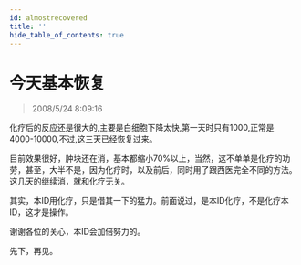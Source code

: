 ```yaml
---
id: almostrecovered
title: ''
hide_table_of_contents: true
---
```


# 今天基本恢复

> 2008/5/24 8:09:16

<div style={{color: '#CC0000', fontSize: '18px', fontWeight: '500'}}>

化疗后的反应还是很大的,主要是白细胞下降太快,第一天时只有1000,正常是4000-10000,不过,这三天已经恢复过来。

目前效果很好，肿块还在消，基本都缩小70%以上，当然，这不单单是化疗的功劳，甚至，大半不是，因为化疗时，以及前后，同时用了跟西医完全不同的方法。这几天的继续消，就和化疗无关。

其实，本ID用化疗，只是借其一下的猛力。前面说过，是本ID化疗，不是化疗本ID，这才是操作。

谢谢各位的关心，本ID会加倍努力的。

先下，再见。

</div>